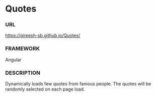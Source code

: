 # Quotes

### URL
https://gireesh-sb.github.io/Quotes/

### FRAMEWORK
Angular

### DESCRIPTION
Dynamically loads few quotes from famous people. The quotes will be randomly selected on each page load.
